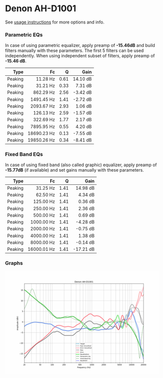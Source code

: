 # Denon AH-D1001
See [usage instructions](https://github.com/jaakkopasanen/AutoEq#usage) for more options and info.

### Parametric EQs
In case of using parametric equalizer, apply preamp of **-15.46dB** and build filters manually
with these parameters. The first 5 filters can be used independently.
When using independent subset of filters, apply preamp of **-15.46 dB**.

| Type    | Fc          |    Q | Gain     |
|--------:|------------:|-----:|---------:|
| Peaking | 11.28 Hz    | 0.61 | 14.10 dB |
| Peaking | 31.21 Hz    | 0.33 | 7.31 dB  |
| Peaking | 862.29 Hz   | 2.56 | -3.42 dB |
| Peaking | 1491.45 Hz  | 1.41 | -2.72 dB |
| Peaking | 2093.67 Hz  | 2.93 | 1.06 dB  |
| Peaking | 126.13 Hz   | 2.59 | -1.57 dB |
| Peaking | 322.69 Hz   | 1.77 | 2.17 dB  |
| Peaking | 7895.95 Hz  | 0.55 | 4.20 dB  |
| Peaking | 18690.23 Hz | 0.13 | -7.55 dB |
| Peaking | 19850.26 Hz | 0.34 | -8.41 dB |

### Fixed Band EQs
In case of using fixed band (also called graphic) equalizer, apply preamp of **-15.77dB**
(if available) and set gains manually with these parameters.

| Type    | Fc          |    Q | Gain      |
|--------:|------------:|-----:|----------:|
| Peaking | 31.25 Hz    | 1.41 | 14.98 dB  |
| Peaking | 62.50 Hz    | 1.41 | 4.34 dB   |
| Peaking | 125.00 Hz   | 1.41 | 0.36 dB   |
| Peaking | 250.00 Hz   | 1.41 | 2.36 dB   |
| Peaking | 500.00 Hz   | 1.41 | 0.69 dB   |
| Peaking | 1000.00 Hz  | 1.41 | -4.28 dB  |
| Peaking | 2000.00 Hz  | 1.41 | -0.75 dB  |
| Peaking | 4000.00 Hz  | 1.41 | 1.38 dB   |
| Peaking | 8000.00 Hz  | 1.41 | -0.14 dB  |
| Peaking | 16000.01 Hz | 1.41 | -17.21 dB |

### Graphs
![](./Denon%20AH-D1001.png)